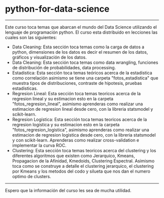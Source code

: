 # python-for-data-science

******************************************************************************************************************************************
Este curso toca temas que abarcan el mundo del Data Science utilizando el lenguaje de programación python. El curso esta distribuido en lecciones las cuales son las siguientes:

- Data Cleaning: Esta sección toca temas como la carga de datos a python, dimensiones de los datos es decir el resumen de los datos, gráficos y visualización de los datos.
- Data Cleaning: Esta sección toca temas como data wrangling, funciones de distribución de probabilidades, data processing.
- Estadistica: Esta sección toca temas teóricos acerca de la estadistica como correlación asimismo se tiene una carpeta "fotos_estadistica" que muestra tipos de distribuciones, contraste de hipotesis, pruebas estadisticas. 
- Regresion Lineal: Esta sección toca temas teoricos acerca de la regresion lineal y su estimacion esto en la carpeta "fotos_regresion_lineal", asimismo aprenderas como realizar una estimacion de regresion lineal desde cero, con la libreria statsmodel y scikit-learn.
- Regresion Logística: Esta sección toca temas teoricos acerca de la regresion logistica y su estimacion esto en la carpeta "fotos_regresion_logistica", asimismo aprenderas como realizar una estimacion de regresion logistica desde cero, con la libreria statsmodel y con scikit-learn. Aprenderas como realizar cross-validation e implementar la curva ROC.
- Clustering: Esta sección toca temas teoricos acerca del clustering y los diferentes algoritmos que existen como Jerarquico, Kmeans, Propagacion de la Afinidad, Kmedoids, Clustering Espectral. Asimismo toca como se construye a detalle el clustering jerarquico, el clustering por Kmeans y los metodos del codo y silueta que nos dan el numero optimo de clusters.


******************************************************************************************************************************************
Espero que la información del curso les sea de mucha utilidad.
